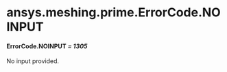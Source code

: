 <a id="ansys-meshing-prime-errorcode-noinput"></a>

# ansys.meshing.prime.ErrorCode.NOINPUT

<a id="ansys.meshing.prime.ErrorCode.NOINPUT"></a>

#### ErrorCode.NOINPUT *= 1305*

No input provided.

<!-- !! processed by numpydoc !! -->
